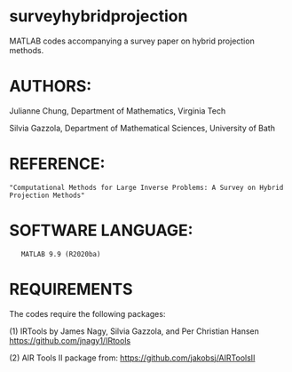 # surveyhybridprojection
MATLAB codes accompanying a survey paper on hybrid projection methods.

# AUTHORS:

Julianne Chung, Department of Mathematics, Virginia Tech

Silvia Gazzola, Department of Mathematical Sciences, University of Bath
	
#   REFERENCE:

	"Computational Methods for Large Inverse Problems: A Survey on Hybrid Projection Methods"
		
 #  SOFTWARE LANGUAGE:

       MATLAB 9.9 (R2020ba)


# REQUIREMENTS
The codes require the following packages:

   (1) IRTools by James Nagy, Silvia Gazzola, and Per Christian Hansen
             https://github.com/jnagy1/IRtools

   (2) AIR Tools II package from: https://github.com/jakobsj/AIRToolsII

